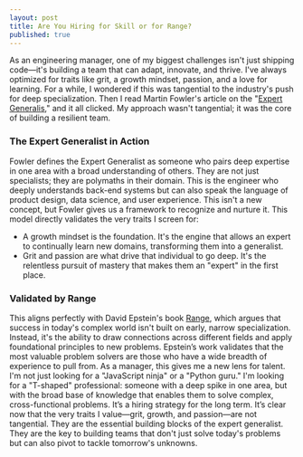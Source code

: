 ```yaml
---
layout: post
title: ​Are You Hiring for Skill or for Range?
published: true
---
```

As an engineering manager, one of my biggest challenges isn't just shipping code—it's building a team that can adapt, innovate, and thrive. I've always optimized for traits like grit, a growth mindset, passion, and a love for learning. For a while, I wondered if this was tangential to the industry's push for deep specialization.
Then I read Martin Fowler's article on the "[Expert Generalis](https://martinfowler.com/articles/expert-generalist.html)," and it all clicked. My approach wasn't tangential; it was the core of building a resilient team.
### The Expert Generalist in Action
Fowler defines the Expert Generalist as someone who pairs deep expertise in one area with a broad understanding of others. They are not just specialists; they are polymaths in their domain. This is the engineer who deeply understands back-end systems but can also speak the language of product design, data science, and user experience. This isn't a new concept, but Fowler gives us a framework to recognize and nurture it.
This model directly validates the very traits I screen for:
 * A growth mindset is the foundation. It's the engine that allows an expert to continually learn new domains, transforming them into a generalist.
 * Grit and passion are what drive that individual to go deep. It's the relentless pursuit of mastery that makes them an "expert" in the first place.
### Validated by Range
This aligns perfectly with David Epstein's book [Range](https://www.amazon.com/Range-Generalists-Triumph-Specialized-World/dp/0735214484), which argues that success in today's complex world isn't built on early, narrow specialization. Instead, it's the ability to draw connections across different fields and apply foundational principles to new problems. Epstein’s work validates that the most valuable problem solvers are those who have a wide breadth of experience to pull from.
As a manager, this gives me a new lens for talent. I'm not just looking for a "JavaScript ninja" or a "Python guru." I'm looking for a "T-shaped" professional: someone with a deep spike in one area, but with the broad base of knowledge that enables them to solve complex, cross-functional problems. It’s a hiring strategy for the long term.
It’s clear now that the very traits I value—grit, growth, and passion—are not tangential. They are the essential building blocks of the expert generalist. They are the key to building teams that don't just solve today's problems but can also pivot to tackle tomorrow's unknowns.

